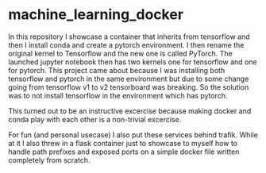 # machine_learning_docker

In this repository I showcase a container that inherits from tensorflow and then I install conda and create a pytorch environment. I then rename the original kernel to Tensorflow and the new one is called PyTorch. The launched jupyter notebook then has two kernels one for tensorflow and one for pytorch. This project came about because I was installing both tensorflow and pytorch in the same environment but due to some change going from tensorflow v1 to v2 tensorboard was breaking. So the solution was to not install tensorflow in the environment which has pytorch.

This turned out to be an instructive excercise because making docker and conda play with each other is a non-trivial excercise.

For fun (and personal usecase) I also put these services behind trafik. While at it I also threw in a flask container just to showcase to myself how to handle path prefixes and exposed ports on a simple docker file written completely from scratch.
